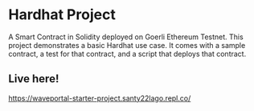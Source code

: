 # Hardhat Project

A Smart Contract in Solidity deployed on Goerli Ethereum Testnet. This project demonstrates a basic Hardhat use case. It comes with a sample contract, a test for that contract, and a script that deploys that contract.

## Live here!

https://waveportal-starter-project.santy22lago.repl.co/
